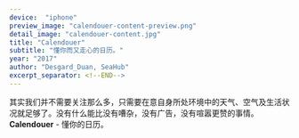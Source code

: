 ```yaml
---
device:  "iphone"
preview_image: "calendouer-content-preview.png"
detail_image: "calendouer-content.jpg"
title: "Calendouer"
subtitle: "懂你而又走心的日历。"
year: "2017"
author: "Desgard_Duan, SeaHub"
excerpt_separator: <!--END-->
---
```


其实我们并不需要关注那么多，只需要在意自身所处环境中的天气、空气及生活状况就足够了。没有什么能比没有嘈杂，没有广告，没有喧嚣更赞的事情。**Calendouer** - 懂你的日历。

<!--END-->